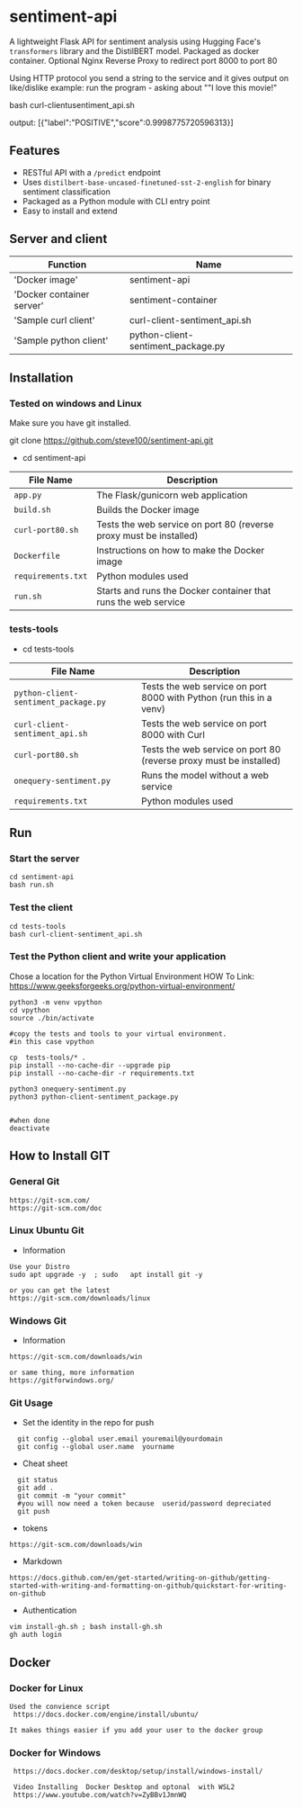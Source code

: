 # sentiment-api

A lightweight Flask API for sentiment analysis using Hugging Face's `transformers` library and the DistilBERT model.
Packaged as docker container.  Optional Nginx Reverse Proxy to redirect port 8000 to port 80 

Using HTTP protocol you send a string to the service and it gives output on like/dislike
example:
 run the program - asking about ""I love this movie!"

 bash curl-clientusentiment_api.sh

 output:
 [{"label":"POSITIVE","score":0.9998775720596313}]



##  Features

- RESTful API with a `/predict` endpoint
- Uses `distilbert-base-uncased-finetuned-sst-2-english` for binary sentiment classification
- Packaged as a Python module with CLI entry point
- Easy to install and extend

## Server and client

| Function                  | Name                 |
|---------------------------|----------------------|
| 'Docker image'            | sentiment-api        |
| 'Docker container server' | sentiment-container  |
| 'Sample curl client'      | curl-client-sentiment_api.sh       |
| 'Sample python client'    | python-client-sentiment_package.py |

## Installation
### Tested on windows and Linux
Make sure you have  git installed.

git clone https://github.com/steve100/sentiment-api.git

- cd sentiment-api

| File Name           | Description                                                       |
|---------------------|-------------------------------------------------------------------|
| `app.py`            | The Flask/gunicorn web application                                |
| `build.sh`          | Builds the Docker image                                           |
| `curl-port80.sh`    | Tests the web service on port 80 (reverse proxy must be installed)|
| `Dockerfile`        | Instructions on how to make the Docker image                      |
| `requirements.txt`  | Python modules used                                               |
| `run.sh`            | Starts and runs the Docker container that runs the web service    |


### tests-tools
- cd tests-tools

| File Name                          | Description                                                           |
|-----------------------------------|-----------------------------------------------------------------------|
| `python-client-sentiment_package.py` | Tests the web service on port 8000 with Python (run this in a venv)   |
| `curl-client-sentiment_api.sh`    | Tests the web service on port 8000 with Curl                          |
| `curl-port80.sh`                  | Tests the web service on port 80 (reverse proxy must be installed)    |
| `onequery-sentiment.py`           | Runs the model without a web service                                  |
| `requirements.txt`                | Python modules used                                                   |


## Run
### Start the server

```
cd sentiment-api
bash run.sh
```

### Test the client
```
cd tests-tools
bash curl-client-sentiment_api.sh
```

### Test the Python client and write your application

Chose a location for the Python Virtual Environment
HOW To Link: https://www.geeksforgeeks.org/python-virtual-environment/

```
python3 -m venv vpython
cd vpython
source ./bin/activate

#copy the tests and tools to your virtual environment.
#in this case vpython

cp  tests-tools/* . 
pip install --no-cache-dir --upgrade pip
pip install --no-cache-dir -r requirements.txt

python3 onequery-sentiment.py
python3 python-client-sentiment_package.py


#when done
deactivate 
```

## How to Install GIT
### General Git
```
https://git-scm.com/
https://git-scm.com/doc
```
### Linux Ubuntu Git
- Information 
```
Use your Distro
sudo apt upgrade -y  ; sudo   apt install git -y

or you can get the latest
https://git-scm.com/downloads/linux
```


### Windows Git
- Information
```
https://git-scm.com/downloads/win

or same thing, more information
https://gitforwindows.org/
```

### Git Usage
- Set the identity in the repo for push
```
  git config --global user.email youremail@yourdomain
  git config --global user.name  yourname
```
- Cheat sheet
```
  git status
  git add . 
  git commit -m "your commit"
  #you will now need a token because  userid/password depreciated
  git push
```
    
- tokens
```
https://git-scm.com/downloads/win
```

- Markdown
```
https://docs.github.com/en/get-started/writing-on-github/getting-started-with-writing-and-formatting-on-github/quickstart-for-writing-on-github
```

- Authentication
```
vim install-gh.sh ; bash install-gh.sh
gh auth login
```

## Docker
### Docker for Linux
```
Used the convience script
 https://docs.docker.com/engine/install/ubuntu/

It makes things easier if you add your user to the docker group

```

### Docker for Windows
```
 https://docs.docker.com/desktop/setup/install/windows-install/

 Video Installing  Docker Desktop and optonal  with WSL2
 https://www.youtube.com/watch?v=ZyBBv1JmnWQ

```

